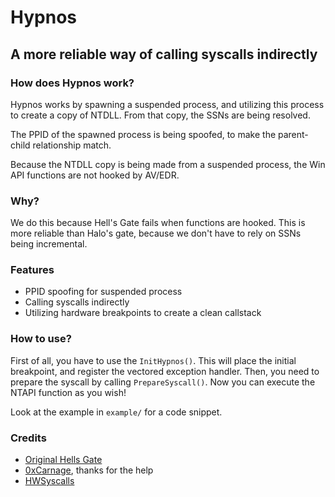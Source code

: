 # Hypnos 

## A more reliable way of calling syscalls indirectly

### How does Hypnos work?

Hypnos works by spawning a suspended process, and utilizing this process to create a copy of NTDLL. From that copy, the SSNs are being resolved.

The PPID of the spawned process is being spoofed, to make the parent-child relationship match.

Because the NTDLL copy is being made from a suspended process, the Win API functions are not hooked by AV/EDR.
### Why?

We do this because Hell's Gate fails when functions are hooked. This is more reliable than Halo's gate, because we don't have to rely on SSNs being incremental.

### Features

 - PPID spoofing for suspended process
 - Calling syscalls indirectly
 - Utilizing hardware breakpoints to create a clean callstack

### How to use?

First of all, you have to use the `InitHypnos()`. This will place the initial breakpoint, and register the vectored exception handler.
Then, you need to prepare the syscall by calling `PrepareSyscall()`.
Now you can execute the NTAPI function as you wish!

Look at the example in `example/` for a code snippet.

### Credits
 - [Original Hells Gate](https://github.com/am0nsec/HellsGate)
 - [0xCarnage](https://github.com/0xCarnage), thanks for the help
 - [HWSyscalls](https://github.com/ShorSec/HWSyscalls)
